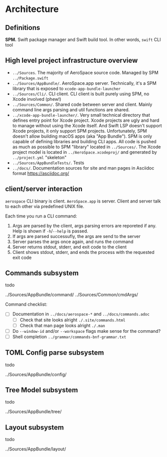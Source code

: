 # Architecture

## Definitions

**SPM.** Swift package manager and Swift build tool. In other words, `swift` CLI tool

## High level project infrastructure overview

- `../Sources`.
  The majority of AeroSpace source code. Managed by SPM `../Package.swift`
- `../Sources/AppBundle/`.
  AeroSpace.app server. Technically, it's a SPM library that is exposed to `xcode-app-bundle-launcher`
- `../Sources/Cli/`.
  CLI client. CLI client is built purely using SPM, no Xcode involved (phew!)
- `../Sources/Common/`.
  Shared code between server and client. Mainly command line args parsing and util functions are shared.
- `../xcode-app-bundle-launcher/`.
  Very small technical directory that defines entry point for Xcode project.
  Xcode projects are ugly and hard to manage without using the Xcode itself.
  And Swift LSP doesn't support Xcode projects, it only support SPM projects.
  Unfortunately, SPM doesn't allow building macOS apps (aka "App Bundle").
  SPM is only capable of defining libraries and building CLI apps.
  All code is pushed as much as possible to SPM "library" located in `../Sources/`.
  The Xcode project model is located in `../AeroSpace.xcodeproj/` and generated by `../project.yml` "skeleton"
- `../Sources/AppBundleTests/`.
  Tests
- `../docs/`.
  Documentation sources for site and man pages in Asciidoc format https://asciidoc.org/

## client/server interaction

`aerospace` CLI binary is client. `AeroSpace.app` is server. Client and server talk to each other via predefined UNIX file.

Each time you run a CLI command:
1. Args are parsed by the client, args parsing errors are reporeted if any. Help is shown if `-h`/`--help` is passed.
1. If args are parsed successufly, the args are send to the server
1. Server parses the args once again, and runs the command
1. Server returns stdout, stderr, and exit code to the client
1. Client shows stdout, stderr, and ends the process with the requested exit code

## Commands subsystem

todo

../Sources/AppBundle/command/
../Sources/Common/cmdArgs/

Command checklist:
- [ ] Documentation in `../docs/aerospace-*` and `../docs/commands.adoc`
  - [ ] Check that site looks alright `./.site/commands.html`
  - [ ] Check that man page looks alright `./.man`
- [ ] Do `--window-id` and/or `--workspace` flags make sense for the command?
- [ ] Shell completion `../grammar/commands-bnf-grammar.txt`

## TOML Config parse subsystem

todo

../Sources/AppBundle/config/

## Tree Model subsystem

todo

../Sources/AppBundle/tree/

## Layout subsystem

todo

../Sources/AppBundle/layout/
